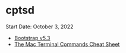 # cptsd
Start Date:  October 3, 2022

* [Bootstrap v5.3](https://getbootstrap.com/docs/5.2/getting-started/introduction/)
* [The Mac Terminal Commands Cheat Sheet](https://www.makeuseof.com/tag/mac-terminal-commands-cheat-sheet/)